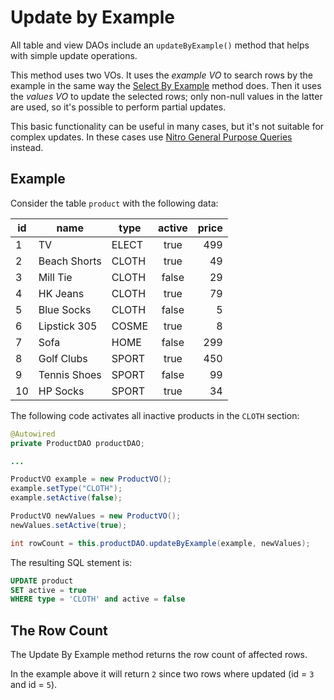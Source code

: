 # Update by Example

All table and view DAOs include an `updateByExample()` method that helps with simple update
operations.

This method uses two VOs. It uses the *example VO* to search rows by the example in the same
way the [Select By Example](./select-by-example.md) method does. Then it uses the *values VO*
to update the selected rows; only non-null values in the latter are used, so it's possible
to perform partial updates.

This basic functionality can be useful in many cases, but it's not suitable for complex
updates. In these cases use
[Nitro General Purpose Queries](../nitro/nitro-general-purpose.md) instead.


## Example


Consider the table `product` with the following data:

| id | name | type | active | price |
| -- | -- | -- | :--: | --: |
| 1 | TV | ELECT | true | 499 |
| 2 | Beach Shorts | CLOTH | true | 49 |
| 3 | Mill Tie | CLOTH | false | 29 | 
| 4 | HK Jeans | CLOTH | true | 79 |
| 5 | Blue Socks | CLOTH | false | 5 |
| 6 | Lipstick 305 | COSME | true | 8 |
| 7 | Sofa | HOME | false | 299 |
| 8 | Golf Clubs | SPORT | true | 450 |
| 9 | Tennis Shoes | SPORT | false | 99 |
| 10 | HP Socks | SPORT | true | 34 |

The following code activates all inactive products in the `CLOTH` section:

```java
@Autowired
private ProductDAO productDAO;

...

ProductVO example = new ProductVO();
example.setType("CLOTH");
example.setActive(false);

ProductVO newValues = new ProductVO();
newValues.setActive(true);

int rowCount = this.productDAO.updateByExample(example, newValues);
```

The resulting SQL stement is:

```sql
UPDATE product
SET active = true
WHERE type = 'CLOTH' and active = false
```

## The Row Count

The Update By Example method returns the row count of affected rows. 

In the example above it will return `2` since two rows where updated (id = `3` and id = `5`).






